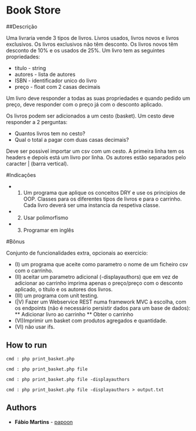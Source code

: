 # Book Store

##Descrição

Uma livraria vende 3 tipos de livros. Livros usados, livros novos e livros exclusivos.
Os livros exclusivos não têm desconto. Os livros novos têm desconto de 10% e os usados de 25%.
Um livro tem as seguintes propriedades:

* titulo - string
* autores - lista de autores
* ISBN - identificador unico do livro
* preço - float com 2 casas decimais

Um livro deve responder a todas as suas propriedades e quando pedido um preço, deve responder com o
preço já com o desconto aplicado.

Os livros podem ser adicionados a um cesto (basket).
Um cesto deve responder a 2 perguntas:

* Quantos livros tem no cesto?
* Qual o total a pagar com duas casas decimais?

Deve ser possivel importar um csv com um cesto. A primeira linha tem os headers e depois está um livro
por linha.
Os autores estão separados pelo caracter | (barra vertical).

#Indicações

* 1. Um programa que aplique os conceitos DRY e use os principios de OOP. Classes para os diferentes
tipos de livros e para o carrinho. Cada livro deverá ser uma instancia da respetiva classe.
* 2. Usar polimorfismo
* 3. Programar em inglês

#Bônus

Conjunto de funcionalidades extra, opcionais ao exercicio:

* (I) um programa que aceite como parametro o nome de um ficheiro csv com o carrinho.
* (II) aceitar um parametro adicional (-displayauthors) que em vez de adicionar ao carrinho imprima
apenas o preço/preço com o desconto aplicado, o título e os autores dos livros.
* (III) um programa com unit testing.
* (|V) Fazer um Webservice REST numa framework MVC à escolha, com os endpoints (não é
necessário persistir dados para um base de dados):
** Adicionar livro ao carrinho
** Obter o carrinho
* (VI)Imprimir um basket com produtos agregados e quantidade.
* (VI) não usar ifs.

## How to run

```
cmd : php print_basket.php

cmd : php print_basket.php file 

cmd : php print_basket.php file -displayauthors

cmd : php print_basket.php file -displayauthors > output.txt

```

## Authors

* **Fábio Martins** - [papoon](https://github.com/papoon)

